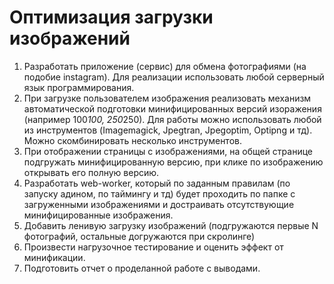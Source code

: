 # Оптимизация загрузки изображений

1.	Разработать приложение (сервис) для обмена фотографиями (на подобие instagram). Для реализации использовать любой серверный язык программирования.
2.	При загрузке пользователем изображения реализовать механизм автоматической подготовки минифицированных версий изоражения (например 100*100, 250*250). Для работы можно использовать любой из инструментов (Imagemagick, Jpegtran, Jpegoptim, Optipng и тд). Можно скомбинировать несколько инструментов.
3.	При отображении страницы с изображениями, на общей странице подгружать минифицированную версию, при клике по изображению открывать его полную версию.
4.	Разработать web-worker, который по заданным правилам (по запуску адином, по таймингу и тд) будет проходить по папке с загруженными изображениями и достраивать отсутствующие минифицированные изображения.
5.	Добавить ленивую загрузку изображений (подгружаются первые N фотографий, остальные догружаются при скролинге)
6.	Произвести нагрузочное тестирование и оценить эффект от минификации.
7.	Подготовить отчет о проделанной работе с выводами.
